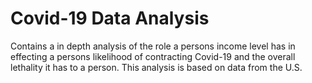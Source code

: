 # Covid-19 Data Analysis
Contains a in depth analysis of the role a persons income level has in effecting a persons likelihood of contracting Covid-19 and the overall lethality it has to a person. This analysis is based on data from the U.S.
